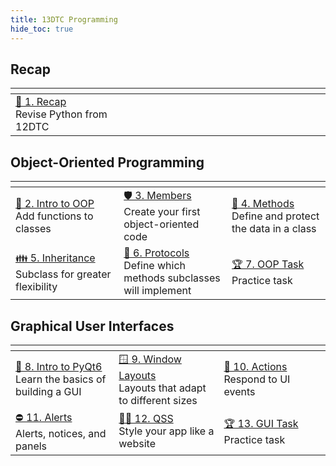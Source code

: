 ```yaml
---
title: 13DTC Programming
hide_toc: true
---
```


## Recap

| <img width=500 /> | <img width=500 /> | <img width=500 /> |
| :-- | :-- | :-- |
| [🐍 1. Recap](recap.md)<br>Revise Python from 12DTC |

## Object-Oriented Programming

| <img width=500 /> | <img width=500 /> | <img width=500 /> |
| :-- | :-- | :-- |
| [🎉 2. Intro to OOP](introduction-to-oop.md)<br>Add functions to classes | [🛡 3. Members](members.md)<br>Create your first object-oriented code | [🧪 4. Methods](methods.md)<br>Define and protect the data in a class |
| [👪 5. Inheritance](inheritance.md)<br>Subclass for greater flexibility | [📜 6. Protocols](protocols.md)<br>Define which methods subclasses will implement | [🏆 7. OOP Task](#)<br>Practice task |

## Graphical User Interfaces

| <img width=500 /> | <img width=500 /> | <img width=500 /> |
| :-- | :-- | :-- |
| [🎉 8. Intro to PyQt6](#)<br>Learn the basics of building a GUI | [🪟 9. Window Layouts](#)<br>Layouts that adapt to different sizes | [🔌 10. Actions](#)<br>Respond to UI events |
| [⛔️ 11. Alerts](#)<br>Alerts, notices, and panels | [👩‍🎨 12. QSS](#)<br>Style your app like a website | [🏆 13. GUI Task](#)<br>Practice task | 